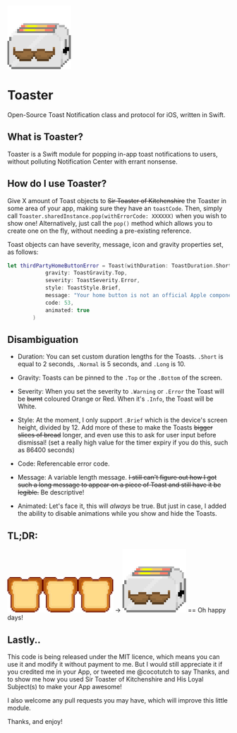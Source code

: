 ![alt text](https://github.com/cocotutch/toaster-ios/blob/master/toast_bro.png "Sir Toaster of Kitchenshire") 
# Toaster 
Open-Source Toast Notification class and protocol for iOS, written in Swift.

## What is Toaster?
Toaster is a Swift module for popping in-app toast notifications to users, without polluting Notification Center with errant nonsense.

## How do I use Toaster?
Give X amount of Toast objects to ~~Sir Toaster of Kitchenshire~~ the Toaster in some area of your app, making sure they have an `toastCode`. Then, simply call `Toaster.sharedInstance.pop(withErrorCode: XXXXXX)` when you wish to show one! Alternatively, just call the `pop()` method which allows you to create one on the fly, without needing a pre-existing reference.

Toast objects can have severity, message, icon and gravity properties set, as follows:
```swift
let thirdPartyHomeButtonError = Toast(withDuration: ToastDuration.Short,
            gravity: ToastGravity.Top,
            severity: ToastSeverity.Error,
            style: ToastStyle.Brief,
            message: "Your home button is not an official Apple component. We've bricked your phone!",
            code: 53,
            animated: true
        )
```

## Disambiguation

- Duration:
	You can set custom duration lengths for the Toasts. `.Short` is equal to 2 seconds, `.Normal` is 5 seconds, and `.Long` is 10.
- Gravity:
	Toasts can be pinned to the `.Top` or the `.Bottom` of the screen.

- Severity:
	When you set the severity to `.Warning` or `.Error` the Toast will be ~~burnt~~ coloured Orange or Red.
	When it's `.Info`, the Toast will be White.

- Style:
	At the moment, I only support `.Brief` which is the device's screen height, divided by 12. Add more of these to make the Toasts ~~bigger slices of bread~~ longer, and even use this to ask for user input before dismissal! (set a really high value for the timer expiry if you do this, such as 86400 seconds)
- Code:
	Referencable error code.
- Message:
	A variable length message. ~~I still can't figure out how I got such a long message to appear on a piece of Toast and still have it be legible.~~ Be descriptive!
- Animated:
	Let's face it, this will _always_ be true. But just in case, I added the ability to disable animations while you show and hide the Toasts.

## TL;DR:

![alt text](https://github.com/cocotutch/toaster-ios/blob/master/toast_piece.png "His Loyal Subject")![alt text](https://github.com/cocotutch/toaster-ios/blob/master/toast_piece.png "His Loyal Subject")![alt text](https://github.com/cocotutch/toaster-ios/blob/master/toast_piece.png "His Loyal Subject") -> ![alt text](https://github.com/cocotutch/toaster-ios/blob/master/toast_bro.png "Sir Toaster of Kitchenshire") == Oh happy days!

## Lastly..

This code is being released under the MIT licence, which means you can use it and modify it without payment to me. But I would still appreciate it if you credited me in your App, or tweeted me @cocotutch to say Thanks, and to show me how you used Sir Toaster of Kitchenshire and His Loyal Subject(s) to make your App awesome!

I also welcome any pull requests you may have, which will improve this little module.

Thanks, and enjoy! 

